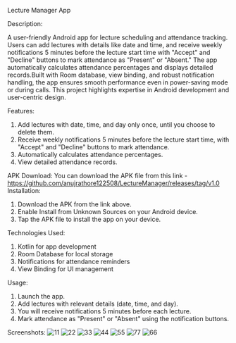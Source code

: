 Lecture Manager App

Description: 

A user-friendly Android app for lecture scheduling and attendance tracking. Users can add lectures with details like date and time, and receive weekly notifications 5 minutes before the lecture start time with "Accept" and "Decline"
buttons to mark attendance as "Present" or "Absent." The app automatically calculates attendance percentages and displays detailed records.Built with Room database, view binding, and robust notification handling,
the app ensures smooth performance even in power-saving mode or during calls. This project highlights expertise in Android development and user-centric design.

Features:
1. Add lectures with date, time, and day only once, until you choose to delete them.
2. Receive weekly notifications 5 minutes before the lecture start time, with "Accept" and "Decline" buttons to mark attendance.
3. Automatically calculates attendance percentages.
4. View detailed attendance records.

APK Download:
You can download the APK file from this link - https://github.com/anujrathore122508/LectureManager/releases/tag/v1.0
Installation:
1. Download the APK from the link above.
2. Enable Install from Unknown Sources on your Android device.
3. Tap the APK file to install the app on your device.

Technologies Used:
1. Kotlin for app development
2. Room Database for local storage
3. Notifications for attendance reminders
4. View Binding for UI management

Usage:
1. Launch the app.
2. Add lectures with relevant details (date, time, and day).
3. You will receive notifications 5 minutes before each lecture.
4. Mark attendance as "Present" or "Absent" using the notification buttons.

Screenshots:
![11](https://github.com/user-attachments/assets/dfbae156-90e3-4072-bccf-8a2ef5a715ff)
![22](https://github.com/user-attachments/assets/2638ba31-a581-46a5-b1b6-ec7ee91e997c)
![33](https://github.com/user-attachments/assets/f77d7366-b60a-4820-b135-b7e3c6959d11)
![44](https://github.com/user-attachments/assets/e66f7b93-804c-44c4-a4f1-dc0a0a3c67d7)
![55](https://github.com/user-attachments/assets/7672826f-27e0-4e66-9235-78f02b4f16dd)
![77](https://github.com/user-attachments/assets/353fb831-9e0b-47f5-a4ae-3dcee89e34dd)
![66](https://github.com/user-attachments/assets/5436b3b5-3b83-42fe-a284-63312bdda623)
